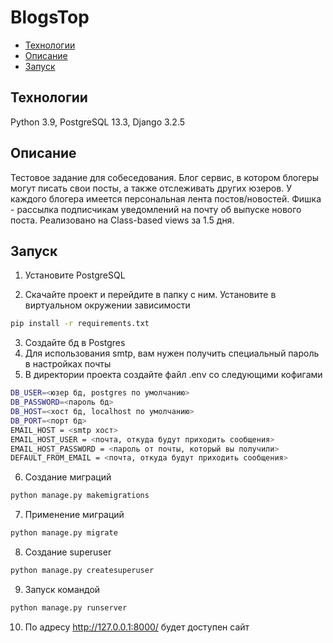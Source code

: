 # BlogsTop

* [Технологии](#технологии)
* [Описание](#описание)
* [Запуск](#запуск)

## Технологии
Python 3.9, PostgreSQL 13.3, Django 3.2.5

## Описание
Тестовое задание для собеседования. Блог сервис, в котором блогеры могут писать свои посты, а также отслеживать других юзеров.
У каждого блогера имеется персональная лента постов/новостей. Фишка - рассылка подписчикам уведомлений на почту об выпуске нового поста.
Реализовано на Class-based views за 1.5 дня.

## Запуск
1. Установите PostgreSQL

2. Скачайте проект и перейдите в папку с ним. Установите в виртуальном окружении зависимости

```bash
pip install -r requirements.txt
```

3. Создайте бд в Postgres
4. Для использования smtp, вам нужен получить специальный пароль в настройках почты
5. В директории проекта создайте файл .env со следующими кофигами

```bash
DB_USER=<юзер бд, postgres по умолчанию>
DB_PASSWORD=<пароль бд>
DB_HOST=<хост бд, localhost по умолчанию>
DB_PORT=<порт бд>
EMAIL_HOST = <smtp хост>
EMAIL_HOST_USER = <почта, откуда будут приходить сообщения>
EMAIL_HOST_PASSWORD = <пароль от почты, который вы получили>
DEFAULT_FROM_EMAIL = <почта, откуда будут приходить сообщения>
```

6. Создание миграций
```bash
python manage.py makemigrations
```

7. Применение миграций
```bash
python manage.py migrate
```

8. Создание superuser
```bash
python manage.py createsuperuser
```

9. Запуск командой
```bash
python manage.py runserver
```

10. По адресу http://127.0.0.1:8000/ будет доступен сайт
